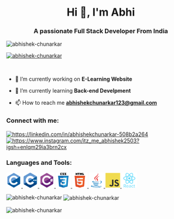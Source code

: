 <h1 align="center">Hi 👋, I'm Abhi</h1>
<h3 align="center">A passionate Full Stack Developer From India</h3>

<p align="left"> <img src="https://komarev.com/ghpvc/?username=abhishek-chunarkar&label=Profile%20views&color=0e75b6&style=flat" alt="abhishek-chunarkar" /> </p>

<p align="left"> <a href="https://github.com/ryo-ma/github-profile-trophy"><img src="https://github-profile-trophy.vercel.app/?username=abhishek-chunarkar" alt="abhishek-chunarkar" /></a> </p>

<p align="left"> <a href="https://twitter.com/" target="blank"><img src="https://img.shields.io/twitter/follow/?logo=twitter&style=for-the-badge" alt="" /></a> </p>

- 🔭 I’m currently working on **E-Learning Website**

- 🌱 I’m currently learning **Back-end Develpment**

- 📫 How to reach me **abhishekchunarkar123@gmail.com**

<h3 align="left">Connect with me:</h3>
<p align="left">
<a href="https://linkedin.com/in/https://linkedin.com/in/abhishekchunarkar-508b2a264" target="blank"><img align="center" src="https://raw.githubusercontent.com/rahuldkjain/github-profile-readme-generator/master/src/images/icons/Social/linked-in-alt.svg" alt="https://linkedin.com/in/abhishekchunarkar-508b2a264" height="30" width="40" /></a>
<a href="https://instagram.com/https://www.instagram.com/itz_me_abhishek2503?igsh=enlqm29ia3brn2cx" target="blank"><img align="center" src="https://raw.githubusercontent.com/rahuldkjain/github-profile-readme-generator/master/src/images/icons/Social/instagram.svg" alt="https://www.instagram.com/itz_me_abhishek2503?igsh=enlqm29ia3brn2cx" height="30" width="40" /></a>
</p>

<h3 align="left">Languages and Tools:</h3>
<p align="left"> <a href="https://www.cprogramming.com/" target="_blank" rel="noreferrer"> <img src="https://raw.githubusercontent.com/devicons/devicon/master/icons/c/c-original.svg" alt="c" width="40" height="40"/> </a> <a href="https://www.w3schools.com/cpp/" target="_blank" rel="noreferrer"> <img src="https://raw.githubusercontent.com/devicons/devicon/master/icons/cplusplus/cplusplus-original.svg" alt="cplusplus" width="40" height="40"/> </a> <a href="https://www.w3schools.com/cs/" target="_blank" rel="noreferrer"> <img src="https://raw.githubusercontent.com/devicons/devicon/master/icons/csharp/csharp-original.svg" alt="csharp" width="40" height="40"/> </a> <a href="https://www.w3schools.com/css/" target="_blank" rel="noreferrer"> <img src="https://raw.githubusercontent.com/devicons/devicon/master/icons/css3/css3-original-wordmark.svg" alt="css3" width="40" height="40"/> </a> <a href="https://www.w3.org/html/" target="_blank" rel="noreferrer"> <img src="https://raw.githubusercontent.com/devicons/devicon/master/icons/html5/html5-original-wordmark.svg" alt="html5" width="40" height="40"/> </a> <a href="https://www.java.com" target="_blank" rel="noreferrer"> <img src="https://raw.githubusercontent.com/devicons/devicon/master/icons/java/java-original.svg" alt="java" width="40" height="40"/> </a> <a href="https://developer.mozilla.org/en-US/docs/Web/JavaScript" target="_blank" rel="noreferrer"> <img src="https://raw.githubusercontent.com/devicons/devicon/master/icons/javascript/javascript-original.svg" alt="javascript" width="40" height="40"/> </a> <a href="https://reactjs.org/" target="_blank" rel="noreferrer"> <img src="https://raw.githubusercontent.com/devicons/devicon/master/icons/react/react-original-wordmark.svg" alt="react" width="40" height="40"/> </a> </p>

<p><img align="left" src="https://github-readme-stats.vercel.app/api/top-langs?username=abhishek-chunarkar&show_icons=true&locale=en&layout=compact" alt="abhishek-chunarkar" /></p>

<p>&nbsp;<img align="center" src="https://github-readme-stats.vercel.app/api?username=abhishek-chunarkar&show_icons=true&locale=en" alt="abhishek-chunarkar" /></p>

<p><img align="center" src="https://github-readme-streak-stats.herokuapp.com/?user=abhishek-chunarkar&" alt="abhishek-chunarkar" /></p>
